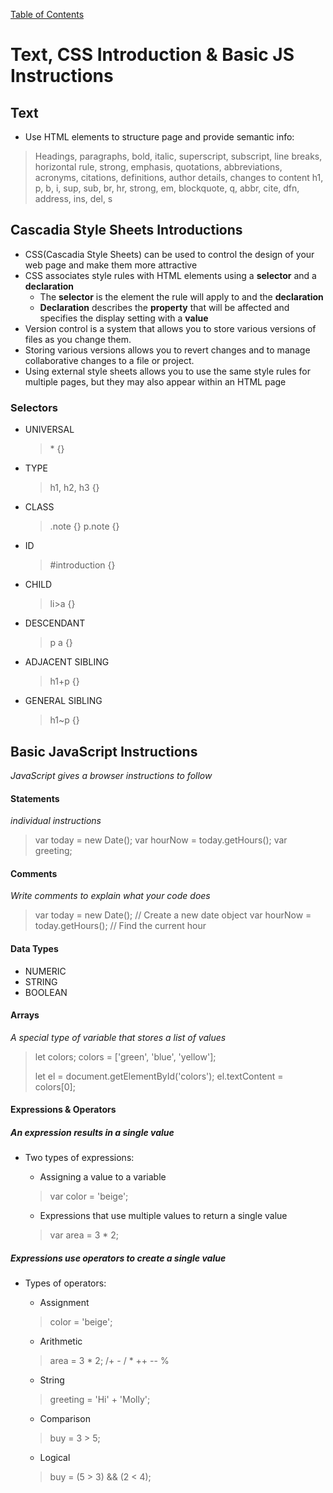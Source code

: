 [Table of Contents](https://peterjast.github.io/reading-notes/)

# **Text, CSS Introduction & Basic JS Instructions**

## Text

* Use HTML elements to structure page and provide semantic info: 
> Headings, paragraphs, bold, italic, superscript, subscript, line breaks, horizontal rule, strong, emphasis, quotations, abbreviations, acronyms, citations, definitions, author details, changes to content 
> h1, p, b, i, sup, sub, br, hr, strong, em, blockquote, q, abbr, cite, dfn, address, ins, del, s

## Cascadia Style Sheets Introductions

* CSS(Cascadia Style Sheets) can be used to control the design of your web page and make them more attractive
* CSS associates style rules with HTML elements using a **selector** and a **declaration**
    * The **selector** is the element the rule will apply to and the **declaration** 
    * **Declaration** describes the **property** that will be affected and specifies the display setting with a **value**   
* Version control is a system that allows you to store various versions of files as you change them.
* Storing various versions allows you to revert changes and to manage collaborative changes to a file or project.
* Using external style sheets allows you to use the same style rules for multiple pages, but they may also appear within an HTML page

### Selectors 

* UNIVERSAL
    > \* {}
* TYPE
    > h1, h2, h3 {}
* CLASS
    > .note {}
    > p.note {} 
* ID
    > #introduction {}
* CHILD
    > li>a {}
* DESCENDANT
    > p a {}
* ADJACENT SIBLING
    > h1+p {}  
* GENERAL SIBLING
    > h1~p {}    

## Basic JavaScript Instructions

*JavaScript gives a browser instructions to follow*

#### Statements 

*individual instructions*

> var today = new Date();
> var hourNow = today.getHours();
> var greeting;

#### Comments

*Write comments to explain what your code does*

> var today = new Date(); // Create a new date object
> var hourNow = today.getHours(); // Find the current hour  

#### Data Types

* NUMERIC
* STRING
* BOOLEAN

#### Arrays

*A special type of variable that stores a list of values*

> let colors;
> colors = ['green', 'blue', 'yellow'];
>
> let el = document.getElementById('colors');
> el.textContent = colors[0];

#### Expressions & Operators

##### An **expression** results in a single value

* Two types of expressions:

    * Assigning a value to a variable
    > var color = 'beige';

    * Expressions that use multiple values to return a single value
    > var area = 3 * 2;

##### Expressions use **operators** to create a single value 

* Types of operators:

    * Assignment
    > color = 'beige';
    
    * Arithmetic
    > area = 3 * 2;
    > /+ - / * ++ -- %

    * String
    > greeting = 'Hi' + 'Molly';

    * Comparison
    > buy = 3 > 5;

    * Logical
    > buy = (5 > 3) && (2 < 4);

